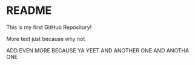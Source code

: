 # README #
This is my first GitHub Repository!

More text just because why not

ADD EVEN MORE BECAUSE YA YEET
AND ANOTHER ONE
AND ANOTHA ONE
